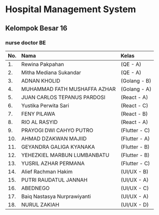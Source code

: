# **Hospital Management System**
## Kelompok Besar 16
### nurse doctor BE

|No.| Nama | Kelas |
|:-|:-|:-|
|1.| Rewina Pakpahan |(QE - A)|
|2.| Mitha Mediana Sukandar |(QE - A)|
|3.| ADNAN KHOLID |(Golang - B)|
|4.| MUHAMMAD FATH MUSHAFFA AZHAR |(Golang - A)|
|5.| JUAN CARLOS TEPANUS PARDOSI|(React - A)|
|6.| Yustika Perwita Sari|(React - C)|
|7.| FENY PILAWA |(React - B)|
|8.| RIO AL RASYID |(React - A)|
|9.| PRAYOGI DWI CAHYO PUTRO |(Flutter - C)|
|10.| AHMAD DZAKWAN MAJIID |(Flutter - A)|
|11.| GEYANDRA GALIGA KYANAKA|(Flutter - B)|
|12.| YEHEZKIEL MARBUN LUMBANBATU|(Flutter - B)|
|13.| YUSRIL AZHAR PERMANA |(Flutter - C)|
|14.| Alief Rachman Hakim|(UI/UX - B)|
|15.| PUTRI RAUDATUL JANNAH |(UI/UX - A)|
|16.| ABEDNEGO |(UI/UX - C)|
|17.| Baiq Nastasya Nurprawiyanti	|(UI/UX - A)|
|18.| NURUL ZAKIAH |(UI/UX - D)|
